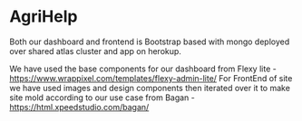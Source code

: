 # AgriHelp
Both our dashboard and frontend is Bootstrap based with mongo deployed over shared atlas cluster and app on herokup.

We have used the base components for our dashboard from Flexy lite -https://www.wrappixel.com/templates/flexy-admin-lite/
For FrontEnd of site we have used images and design components then iterated over it to make site mold according to our use case from Bagan - https://html.xpeedstudio.com/bagan/